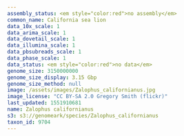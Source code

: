 ```yaml
---
assembly_status: <em style="color:red">no assembly</em>
common_name: California sea lion
data_10x_scale: 1
data_arima_scale: 1
data_dovetail_scale: 1
data_illumina_scale: 1
data_pbsubreads_scale: 1
data_phase_scale: 1
data_status: <em style="color:red">no data</em>
genome_size: 3150000000
genome_size_display: 3.15 Gbp
genome_size_method: null
image: /assets/images/Zalophus_californianus.jpg
image_license: "CC BY-SA 2.0 Gregory Smith (flickr)"
last_updated: 1551910681
name: Zalophus californianus
s3: s3://genomeark/species/Zalophus_californianus
taxon_id: 9704
---
```

